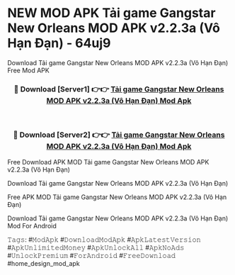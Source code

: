 # NEW MOD APK Tải game Gangstar New Orleans MOD APK v2.2.3a (Vô Hạn Đạn) - 64uj9
Download Tải game Gangstar New Orleans MOD APK v2.2.3a (Vô Hạn Đạn) Free Mod APK

<div align="center">
<h3>🔴 Download [Server1] 👉👉 <a href="https://apk-comot.site?title=Tải_game_Gangstar_New_Orleans_MOD_APK_v2.2.3a_(Vô_Hạn_Đạn)">Tải game Gangstar New Orleans MOD APK v2.2.3a (Vô Hạn Đạn) Mod Apk</a></h3><br>

<h3>🔴 Download [Server2] 👉👉 <a href="https://apk-comot.site?title=Tải_game_Gangstar_New_Orleans_MOD_APK_v2.2.3a_(Vô_Hạn_Đạn)">Tải game Gangstar New Orleans MOD APK v2.2.3a (Vô Hạn Đạn) Mod Apk</a></h3>
</div>


Free Download APK MOD Tải game Gangstar New Orleans MOD APK v2.2.3a (Vô Hạn Đạn)

Download Tải game Gangstar New Orleans MOD APK v2.2.3a (Vô Hạn Đạn) 

Free APK MOD Tải game Gangstar New Orleans MOD APK v2.2.3a (Vô Hạn Đạn) 

Download Tải game Gangstar New Orleans MOD APK v2.2.3a (Vô Hạn Đạn) Mod For Android

𝚃𝚊𝚐𝚜: #𝙼𝚘𝚍𝙰𝚙𝚔 #𝙳𝚘𝚠𝚗𝚕𝚘𝚊𝚍𝙼𝚘𝚍𝙰𝚙𝚔 #𝙰𝚙𝚔𝙻𝚊𝚝𝚎𝚜𝚝𝚅𝚎𝚛𝚜𝚒𝚘𝚗 #𝙰𝚙𝚔𝚄𝚗𝚕𝚒𝚖𝚒𝚝𝚎𝚍𝙼𝚘𝚗𝚎𝚢 #𝙰𝚙𝚔𝚄𝚗𝚕𝚘𝚌𝚔𝙰𝚕𝚕 #𝙰𝚙𝚔𝙽𝚘𝙰𝚍𝚜 #𝚄𝚗𝚕𝚘𝚌𝚔𝙿𝚛𝚎𝚖𝚒𝚞𝚖 #𝙵𝚘𝚛𝙰𝚗𝚍𝚛𝚘𝚒𝚍 #𝙵𝚛𝚎𝚎𝙳𝚘𝚠𝚗𝚕𝚘𝚊𝚍 #home_design_mod_apk